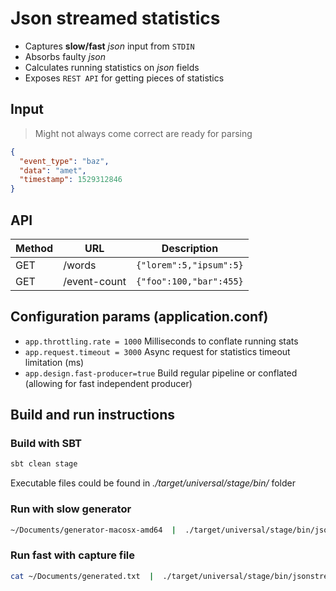 # Json streamed statistics

* Captures **slow/fast** *json* input from `STDIN`
* Absorbs faulty *json*
* Calculates running statistics on *json* fields
* Exposes `REST API` for getting pieces of statistics

## Input

> Might not always come correct are ready for parsing

```json
{ 
  "event_type": "baz",     
  "data": "amet",           
  "timestamp": 1529312846   
}
```

## API

|Method| URL               | Description |
|---   | -----------       | ----------- |
|GET   | /words            | `{"lorem":5,"ipsum":5}`       |
|GET   | /event-count      | `{"foo":100,"bar":455}`        |

## Configuration params (application.conf)

- `app.throttling.rate = 1000` 
Milliseconds to conflate running stats
- `app.request.timeout = 3000` 
Async request for statistics timeout limitation (ms)
- `app.design.fast-producer=true` 
Build regular pipeline or conflated (allowing for fast independent producer)


## Build and run instructions

### Build with SBT
```bash
sbt clean stage
```
Executable files could be found in *./target/universal/stage/bin/* folder


### Run with slow generator
```bash
~/Documents/generator-macosx-amd64  |  ./target/universal/stage/bin/jsonstreaming
```

### Run fast with capture file
```bash
cat ~/Documents/generated.txt  |  ./target/universal/stage/bin/jsonstreaming -DFAST_PRODUCER=true
```
